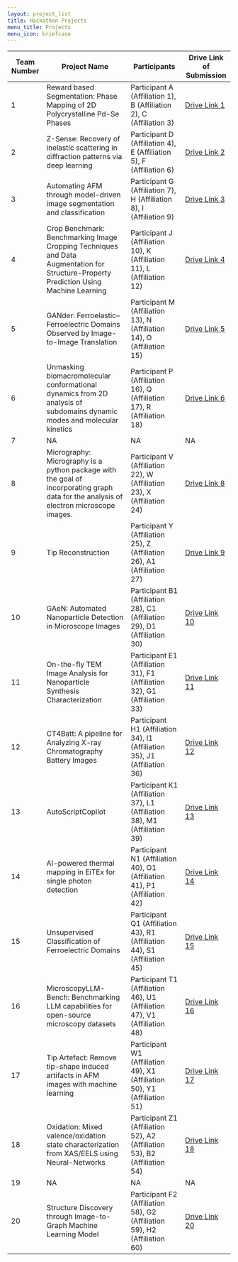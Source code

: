 ```yaml
---
layout: project_list
title: Hackathon Projects
menu_title: Projects
menu_icon: briefcase
---
```


| Team Number | Project Name         | Participants                              | Drive Link of Submission         |
|-------------|-----------------------|------------------------------------------|-----------------------------------|
| 1           | Reward based Segmentation:  Phase Mapping of 2D Polycrystalline Pd-Se Phases  | Participant A (Affiliation 1), B (Affiliation 2), C (Affiliation 3) | [Drive Link 1](https://drive.google.com/drive/folders/11u5boZctCPljXoheYjtcpB103k_3yrVU?usp=drive_link)                |
| 2           | Z-Sense: Recovery of inelastic scattering in diffraction patterns via deep learning| Participant D (Affiliation 4), E (Affiliation 5), F (Affiliation 6) | [Drive Link 2](https://drive.google.com/drive/folders/120M4D4Wvxrd1ccbEEoLPEP5esTvsr9lr?usp=drive_link)                |
| 3           | Automating AFM through model-driven image segmentation and classification             | Participant G (Affiliation 7), H (Affiliation 8), I (Affiliation 9) | [Drive Link 3](https://drive.google.com/drive/folders/120EWOBBKqgJM6EBALVRNT9TZcAgNq9fG?usp=drive_link)                |
| 4           | Crop Benchmark: Benchmarking Image Cropping Techniques and Data Augmentation for Structure-Property Prediction Using Machine Learning | Participant J (Affiliation 10), K (Affiliation 11), L (Affiliation 12) | [Drive Link 4](https://drive.google.com/drive/folders/120NI_yGSBbyG1z3frISwYR1k9Nj-Ro8l?usp=drive_link)               |
| 5           | GANder: Ferroelastic–Ferroelectric Domains Observed by Image-to-Image Translation               | Participant M (Affiliation 13), N (Affiliation 14), O (Affiliation 15) | [Drive Link 5](https://drive.google.com/drive/folders/120aacIo92APMLo__jbaIO9FT1D_hqKcT?usp=drive_link)               |
| 6           | Unmasking biomacromolecular conformational dynamics from 2D analysis of subdomains dynamic modes and molecular kinetics | Participant P (Affiliation 16), Q (Affiliation 17), R (Affiliation 18) | [Drive Link 6](https://drive.google.com/drive/folders/120czHNdUNsXaTI7IpSDXQWPvzwyEw1b4?usp=drive_link)               |
| 7           | NA       | NA | NA               |
| 8           | Micrography: Micrography is a python package with the goal of incorporating graph data for the analysis of electron microscope images.          | Participant V (Affiliation 22), W (Affiliation 23), X (Affiliation 24) | [Drive Link 8](https://drive.google.com/drive/folders/121hqbQhchUgT7ZlW-y-0xB9127HQWnid?usp=drive_link)               |
| 9           | Tip Reconstruction   | Participant Y (Affiliation 25), Z (Affiliation 26), A1 (Affiliation 27) | [Drive Link 9](https://drive.google.com/drive/folders/121rRH1thsv63KOitS9MUpVNIb4pyTq8n?usp=drive_link)               |
| 10         | GAeN: Automated Nanoparticle Detection in Microscope Images                 | Participant B1 (Affiliation 28), C1 (Affiliation 29), D1 (Affiliation 30) | [Drive Link 10](https://drive.google.com/drive/folders/121xV6cUYb8b5YpbL-Zd4x_mzMhlJxelG?usp=drive_link)              |
| 11          | On-the-fly TEM Image Analysis for Nanoparticle Synthesis Characterization | Participant E1 (Affiliation 31), F1 (Affiliation 32), G1 (Affiliation 33) | [Drive Link 11](https://drive.google.com/drive/folders/122W1Jc_lMp2YVkgZCkhelgRPik-URXW9?usp=drive_link)              |
| 12          | CT4Batt: A pipeline for Analyzing X-ray Chromatography Battery Images             | Participant H1 (Affiliation 34), I1 (Affiliation 35), J1 (Affiliation 36) | [Drive Link 12](https://drive.google.com/drive/folders/11uEy3iBJax9c5KWP2Fm15S3Xx9hqScYb?usp=drive_link)              |
| 13         | AutoScriptCopilot        | Participant K1 (Affiliation 37), L1 (Affiliation 38), M1 (Affiliation 39) | [Drive Link 13](https://drive.google.com/drive/folders/123BAAJnAccojaPxiTgR-xil1Z8ZebpAZ?usp=drive_link)              |
| 14          | AI-powered thermal mapping in EiTEx for single photon detection           | Participant N1 (Affiliation 40), O1 (Affiliation 41), P1 (Affiliation 42) | [Drive Link 14](https://drive.google.com/drive/folders/11uUNu9Lm58a15k82RgtB9wCduFshlhe0?usp=drive_link)              |
| 15          | Unsupervised Classification of Ferroelectric Domains    | Participant Q1 (Affiliation 43), R1 (Affiliation 44), S1 (Affiliation 45) | [Drive Link 15](https://drive.google.com/drive/folders/11whoG89YanxYy883V6Eu2iaKMfubhOBz?usp=drive_link)              |
| 16          | MicroscopyLLM-Bench: Benchmarking LLM capabilities for open-source microscopy datasets| Participant T1 (Affiliation 46), U1 (Affiliation 47), V1 (Affiliation 48) | [Drive Link 16](https://drive.google.com/drive/folders/11y4J0gsL85Tvg5T0dcjIHJFaPEsxb-1g?usp=drive_link)              |
| 17          | Tip Artefact: Remove tip-shape induced artifacts in AFM images with machine learning | Participant W1 (Affiliation 49), X1 (Affiliation 50), Y1 (Affiliation 51) | [Drive Link 17](https://drive.google.com/drive/folders/11zFATLbXK5dMUNA_N1NVtuxIXLbDtFJP?usp=drive_link)              |
| 18          | Oxidation: Mixed valence/oxidation state characterization from XAS/EELS using Neural-Networks          | Participant Z1 (Affiliation 52), A2 (Affiliation 53), B2 (Affiliation 54) | [Drive Link 18](https://drive.google.com/drive/folders/12-3emVjSO3OfH3UQS1uWFdRpQ4QV8iMT?usp=drive_link)              |
| 19          |      NA                | NA | NA              |
| 20  |  Structure Discovery through Image-to-Graph Machine Learning Model                         | Participant F2 (Affiliation 58), G2 (Affiliation 59), H2 (Affiliation 60) | [Drive Link 20](https://drive.google.com/drive/folders/120Bf0Muow8Xu9F5NEhDh9H0TT6GdatZt?usp=drive_link)              |

